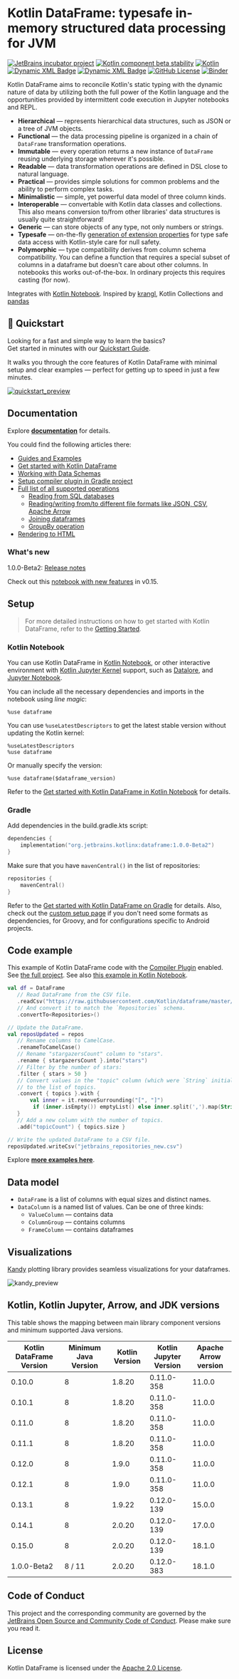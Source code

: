 # Kotlin DataFrame: typesafe in-memory structured data processing for JVM
[![JetBrains incubator project](https://jb.gg/badges/incubator.svg)](https://confluence.jetbrains.com/display/ALL/JetBrains+on+GitHub)
[![Kotlin component beta stability](https://img.shields.io/badge/project-beta-kotlin.svg?colorA=555555&colorB=DB3683&label=&logo=kotlin&logoColor=ffffff&logoWidth=10)](https://kotlinlang.org/docs/components-stability.html)
[![Kotlin](https://img.shields.io/badge/kotlin-2.0.20-blue.svg?logo=kotlin)](http://kotlinlang.org)
[![Dynamic XML Badge](https://img.shields.io/badge/dynamic/xml?url=https%3A%2F%2Frepo1.maven.org%2Fmaven2%2Forg%2Fjetbrains%2Fkotlinx%2Fdataframe%2Fmaven-metadata.xml&query=%2F%2Fversion%5Bnot%28contains%28text%28%29%2C%22dev%22%29%29%20and%20not%28text%28%29%3D%221727%22%29%20%5D%5Blast%28%29%5D&label=Release%20version)](https://search.maven.org/artifact/org.jetbrains.kotlinx/dataframe)
[![Dynamic XML Badge](https://img.shields.io/badge/dynamic/xml?url=https%3A%2F%2Frepo1.maven.org%2Fmaven2%2Forg%2Fjetbrains%2Fkotlinx%2Fdataframe%2Fmaven-metadata.xml&query=%2F%2Fversion%5Bcontains%28text%28%29%2C%22dev%22%29%5D%5Blast%28%29%5D&label=Dev%20version&color=yellow
)](https://search.maven.org/artifact/org.jetbrains.kotlinx/dataframe)
[![GitHub License](https://img.shields.io/badge/license-Apache%20License%202.0-blue.svg?style=flat)](http://www.apache.org/licenses/LICENSE-2.0)
[![Binder](https://mybinder.org/badge_logo.svg)](https://mybinder.org/v2/gh/Kotlin/dataframe/HEAD)

Kotlin DataFrame aims to reconcile Kotlin's static typing with the dynamic nature of data by utilizing both the full power of the Kotlin language and the opportunities provided by intermittent code execution in Jupyter notebooks and REPL.   

* **Hierarchical** — represents hierarchical data structures, such as JSON or a tree of JVM objects.
* **Functional** — the data processing pipeline is organized in a chain of `DataFrame` transformation operations.
* **Immutable** — every operation returns a new instance of `DataFrame` reusing underlying storage wherever it's possible.
* **Readable** — data transformation operations are defined in DSL close to natural language.
* **Practical** — provides simple solutions for common problems and the ability to perform complex tasks.
* **Minimalistic** — simple, yet powerful data model of three column kinds.
* **Interoperable** — convertable with Kotlin data classes and collections. This also means conversion to/from other libraries' data structures is usually quite straightforward!
* **Generic** — can store objects of any type, not only numbers or strings.
* **Typesafe** — on-the-fly [generation of extension properties](https://kotlin.github.io/dataframe/extensionpropertiesapi.html) for type safe data access with Kotlin-style care for null safety.
* **Polymorphic** — type compatibility derives from column schema compatibility. You can define a function that requires a special subset of columns in a dataframe but doesn't care about other columns.
  In notebooks this works out-of-the-box. In ordinary projects this requires casting (for now).

Integrates with [Kotlin Notebook](https://kotlinlang.org/docs/kotlin-notebook-overview.html). 
Inspired by [krangl](https://github.com/holgerbrandl/krangl), Kotlin Collections and [pandas](https://pandas.pydata.org/)

## 🚀 Quickstart

Looking for a fast and simple way to learn the basics?  
Get started in minutes with our [Quickstart Guide](https://kotlin.github.io/dataframe/quickstart.html).

It walks you through the core features of Kotlin DataFrame with minimal setup and clear examples 
— perfect for getting up to speed in just a few minutes.

[![quickstart_preview](docs/StardustDocs/images/guides/quickstart_preview.png)](https://kotlin.github.io/dataframe/quickstart.html)

## Documentation

Explore [**documentation**](https://kotlin.github.io/dataframe) for details.

You could find the following articles there:

* [Guides and Examples](https://kotlin.github.io/dataframe/guides-and-examples.html)
* [Get started with Kotlin DataFrame](https://kotlin.github.io/dataframe/setup.html)
* [Working with Data Schemas](https://kotlin.github.io/dataframe/schemas.html)
* [Setup compiler plugin in Gradle project](https://kotlin.github.io/dataframe/compiler-plugin.html)
* [Full list of all supported operations](https://kotlin.github.io/dataframe/operations.html)
    * [Reading from SQL databases](https://kotlin.github.io/dataframe/readsqldatabases.html)
    * [Reading/writing from/to different file formats like JSON, CSV, Apache Arrow](https://kotlin.github.io/dataframe/read.html)
    * [Joining dataframes](https://kotlin.github.io/dataframe/join.html)
    * [GroupBy operation](https://kotlin.github.io/dataframe/groupby.html)
* [Rendering to HTML](https://kotlin.github.io/dataframe/tohtml.html#jupyter-notebooks)

### What's new

1.0.0-Beta2: [Release notes](https://github.com/Kotlin/dataframe/releases/tag/v1.0.0-Beta2)

Check out this [notebook with new features](examples/notebooks/feature_overviews/0.15/new_features.ipynb) in v0.15.

## Setup

> For more detailed instructions on how to get started with Kotlin DataFrame, refer to the
> [Getting Started](https://kotlin.github.io/dataframe/setup.html).

### Kotlin Notebook

You can use Kotlin DataFrame in [Kotlin Notebook](https://kotlinlang.org/docs/kotlin-notebook-overview.html),
or other interactive environment with [Kotlin Jupyter Kernel](https://github.com/Kotlin/kotlin-jupyter) support, 
such as [Datalore](https://datalore.jetbrains.com/),
and [Jupyter Notebook](https://jupyter.org/).

You can include all the necessary dependencies and imports in the notebook using *line magic*:

```
%use dataframe
```

You can use `%useLatestDescriptors`
to get the latest stable version without updating the Kotlin kernel:

```
%useLatestDescriptors
%use dataframe
```

Or manually specify the version:

```
%use dataframe($dataframe_version)
```

Refer to the 
[Get started with Kotlin DataFrame in Kotlin Notebook](https://kotlin.github.io/dataframe/gettingstartedkotlinnotebook.html)
for details.

### Gradle

Add dependencies in the build.gradle.kts script:

```kotlin
dependencies {
    implementation("org.jetbrains.kotlinx:dataframe:1.0.0-Beta2")
}
```

Make sure that you have `mavenCentral()` in the list of repositories:

```kotlin
repositories {
    mavenCentral()
}
```

Refer to the
[Get started with Kotlin DataFrame on Gradle](https://kotlin.github.io/dataframe/gettingstartedgradle.html)
for details.
Also, check out the [custom setup page](https://kotlin.github.io/dataframe/gettingstartedgradleadvanced.html) 
if you don't need some formats as dependencies,
for Groovy, and for configurations specific to Android projects.

## Code example

This example of Kotlin DataFrame code with
the [Compiler Plugin](https://kotlin.github.io/dataframe/compiler-plugin.html) enabled.
See [the full project](https://github.com/Kotlin/dataframe/tree/master/examples/kotlin-dataframe-plugin-example).
See also 
[this example in Kotlin Notebook](https://github.com/Kotlin/dataframe/tree/master/examples/notebooks/readme_example.ipynb).

```kotlin
val df = DataFrame
   // Read DataFrame from the CSV file.
   .readCsv("https://raw.githubusercontent.com/Kotlin/dataframe/master/data/jetbrains_repositories.csv")
   // And convert it to match the `Repositories` schema.
   .convertTo<Repositories>()

// Update the DataFrame.
val reposUpdated = repos
   // Rename columns to CamelCase.
   .renameToCamelCase()
   // Rename "stargazersCount" column to "stars".
   .rename { stargazersCount }.into("stars")
   // Filter by the number of stars:
   .filter { stars > 50 }
   // Convert values in the "topic" column (which were `String` initially)
   // to the list of topics.
   .convert { topics }.with { 
       val inner = it.removeSurrounding("[", "]")
        if (inner.isEmpty()) emptyList() else inner.split(',').map(String::trim)
   }
   // Add a new column with the number of topics.
   .add("topicCount") { topics.size }

// Write the updated DataFrame to a CSV file.
reposUpdated.writeCsv("jetbrains_repositories_new.csv")
```

Explore [**more examples here**](https://kotlin.github.io/dataframe/guides-and-examples.html).

## Data model
* `DataFrame` is a list of columns with equal sizes and distinct names.
* `DataColumn` is a named list of values. Can be one of three kinds:
  * `ValueColumn` — contains data
  * `ColumnGroup` — contains columns
  * `FrameColumn` — contains dataframes

## Visualizations

[Kandy](https://kotlin.github.io/kandy/welcome.html) plotting library provides seamless visualizations 
for your dataframes.

![kandy_preview](docs/StardustDocs/images/guides/kandy_gallery_preview.png)

## Kotlin, Kotlin Jupyter, Arrow, and JDK versions

This table shows the mapping between main library component versions and minimum supported Java versions.

| Kotlin DataFrame Version | Minimum Java Version | Kotlin Version | Kotlin Jupyter Version | Apache Arrow version |
|--------------------------|----------------------|----------------|------------------------|----------------------|
| 0.10.0                   | 8                    | 1.8.20         | 0.11.0-358             | 11.0.0               |
| 0.10.1                   | 8                    | 1.8.20         | 0.11.0-358             | 11.0.0               |
| 0.11.0                   | 8                    | 1.8.20         | 0.11.0-358             | 11.0.0               |
| 0.11.1                   | 8                    | 1.8.20         | 0.11.0-358             | 11.0.0               |
| 0.12.0                   | 8                    | 1.9.0          | 0.11.0-358             | 11.0.0               |
| 0.12.1                   | 8                    | 1.9.0          | 0.11.0-358             | 11.0.0               |
| 0.13.1                   | 8                    | 1.9.22         | 0.12.0-139             | 15.0.0               |
| 0.14.1                   | 8                    | 2.0.20         | 0.12.0-139             | 17.0.0               |
| 0.15.0                   | 8                    | 2.0.20         | 0.12.0-139             | 18.1.0               |
| 1.0.0-Beta2              | 8 / 11               | 2.0.20         | 0.12.0-383             | 18.1.0               |

## Code of Conduct

This project and the corresponding community are governed by the [JetBrains Open Source and Community Code of Conduct](https://confluence.jetbrains.com/display/ALL/JetBrains+Open+Source+and+Community+Code+of+Conduct). Please make sure you read it.

## License

Kotlin DataFrame is licensed under the [Apache 2.0 License](LICENSE).
